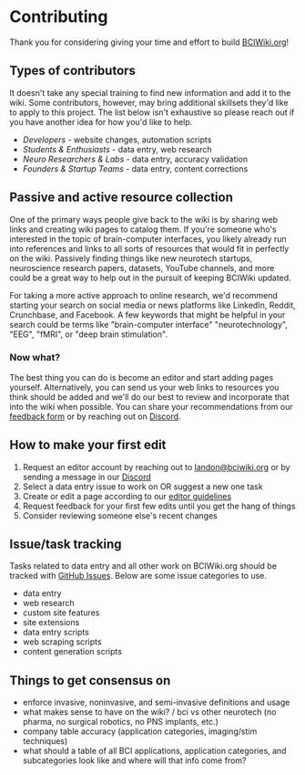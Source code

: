 # Contributing
Thank you for considering giving your time and effort to build [BCIWiki.org](https://BCIWiki.org)!

## Types of contributors
It doesn't take any special training to find new information and add it to the wiki. Some contributors, however, may bring additional skillsets they'd like to apply to this project. The list below isn't exhaustive so please reach out if you have another idea for how you'd like to help.
- *Developers* - website changes, automation scripts
- *Students & Enthusiasts* - data entry, web research
- *Neuro Researchers & Labs* - data entry, accuracy validation
- *Founders & Startup Teams* - data entry, content corrections

## Passive and active resource collection
One of the primary ways people give back to the wiki is by sharing web links and creating wiki pages to catalog them. If you're someone who's interested in the topic of brain-computer interfaces, you likely already run into references and links to all sorts of resources that would fit in perfectly on the wiki. Passively finding things like new neurotech startups, neuroscience research papers, datasets, YouTube channels, and more could be a great way to help out in the pursuit of keeping BCIWiki updated.

For taking a more active approach to online research, we'd recommend starting your search on social media or news platforms like LinkedIn, Reddit, Crunchbase, and Facebook. A few keywords that might be helpful in your search could be terms like "brain-computer interface" "neurotechnology", "EEG", "fMRI", or "deep brain stimulation".

### Now what?
The best thing you can do is become an editor and start adding pages yourself.
Alternatively, you can send us your web links to resources you think should be added and we'll do our best to review and incorporate that into the wiki when possible. You can share your recommendations from our [feedback form](https://bciwiki.org/Feedback/) or by reaching out on [Discord](https://discord.gg/3eqKb9bmFy).

## How to make your first edit
1. Request an editor account by reaching out to [landon@bciwiki.org](mailto:landon@bciwiki.org) or by sending a message in our [Discord](https://discord.gg/3eqKb9bmFy)
2. Select a data entry issue to work on OR suggest a new one task
3. Create or edit a page according to our [editor guidelines](https://bciwiki.org/index.php?title=Editor_Guide)
4. Request feedback for your first few edits until you get the hang of things
5. Consider reviewing someone else's recent changes

## Issue/task tracking
Tasks related to data entry and all other work on BCIWiki.org should be tracked with [GitHub Issues](https://github.com/lan-party/BCIWiki/issues). Below are some issue categories to use.
- data entry
- web research
- custom site features
- site extensions
- data entry scripts
- web scraping scripts
- content generation scripts

## Things to get consensus on
- enforce invasive, noninvasive, and semi-invasive definitions and usage
- what makes sense to have on the wiki? / bci vs other neurotech (no pharma, no surgical robotics, no PNS implants, etc.)
- company table accuracy (application categories, imaging/stim techniques)
- what should a table of all BCI applications, application categories, and subcategories look like and where will that info come from?